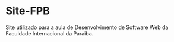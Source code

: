 # Site-FPB
Site utilizado para a aula de Desenvolvimento de Software Web da Faculdade Internacional da Paraiba.
